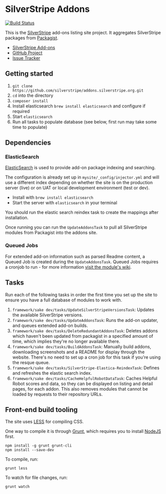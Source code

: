 # SilverStripe Addons

[![Build Status](https://travis-ci.org/silverstripe/addons.silverstripe.org.svg?branch=master)](https://travis-ci.org/silverstripe/addons.silverstripe.org)

This is the [SilverStripe](http://silverstripe.org) add-ons listing site project. It aggregates SilverStripe packages 
from [Packagist](http://packagist.org).

* [SilverStripe Add-ons](http://addons.silverstripe.org)
* [GitHub Project](https://github.com/silverstripe/addons.silverstripe.org)
* [Issue Tracker](https://github.com/silverstripe/addons.silverstripe.org/issues)

## Getting started

1. `git clone https://github.com/silverstripe/addons.silverstripe.org.git`
2. `cd` into the directory
3. `composer install`
4. Install elasticsearch `brew install elasticsearch` and configure if required
5. Start `elasticsearch`
6. Run all tasks to populate database (see below, first run may take some time to populate)

## Dependencies

### ElasticSearch

[ElasticSearch](http://www.elasticsearch.org) is used to provide add-on package indexing and searching.

The configuration is already set up in `mysite/_config/injector.yml` and will use a different index depending on 
whether the site is on the production server (live) or on UAT or local development environment (test or dev).

 - Install with `brew install elasticsearch`
 - Start the server with `elasticsearch` in your terminal

You should run the elastic search reindex task to create the mappings after installation.

Once running you can run the `UpdateAddonsTask` to pull all SilverStripe modules from Packagist into the addons site.

### Queued Jobs

For extended add-on information such as parsed Readme content, a Queued Job is created during the `UpdateAddonsTask`.
Queued Jobs requires a cronjob to run - for more information [visit the module's wiki](https://github.com/symbiote/silverstripe-queuedjobs/wiki/Installing-and-configuring).

## Tasks

Run each of the following tasks in order the first time you set up the site to ensure you have a full database 
of modules to work with.

1. `framework/sake dev/tasks/UpdateSilverStripeVersionsTask`: Updates the available SilverStripe versions.
2. `framework/sake dev/tasks/UpdateAddonsTask`: Runs the add-on updater, and queues extended add-on builds.
3. `framework/sake dev/tasks/DeleteRedundantAddonsTask`: Deletes addons which haven't been updated
   from packagist in a specified amount of time, which implies they're no longer available there.
4. `framework/sake dev/tasks/BuildAddonsTask`: Manually build addons, downloading screenshots
   and a README for display through the website. There's no need to set up a cron job
   for this task if you're using the resque queue.
5. `framework/sake dev/tasks/SilverStripe-Elastica-ReindexTask`: Defines and refreshes the elastic search index.
6. `framework/sake dev/tasks/CacheHelpfulRobotDataTask`: Caches Helpful Robot scores and data, so they can
   be displayed on listing and detail pages, for each addon. This also removes modules that cannot be loaded
   by requests to their repository URLs.

## Front-end build tooling

The site uses [LESS](http://lesscss.org) for compiling CSS.

One way to compile it is through [Grunt](http://gruntjs.org), which requires you to install 
[NodeJS](http://nodejs.org) first.

```
npm install -g grunt grunt-cli
npm install --save-dev
```

To compile, run:

```
grunt less
```

To watch for file changes, run:

```
grunt watch
```
